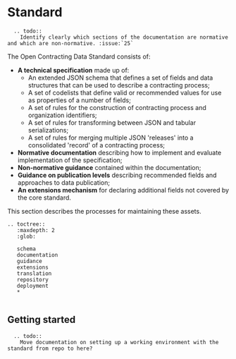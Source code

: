# Standard

```eval_rst 
  .. todo:: 
    Identify clearly which sections of the documentation are normative and which are non-normative. :issue:`25`
```

The Open Contracting Data Standard consists of:

* **A technical specification** made up of:
  * An extended JSON schema that defines a set of fields and data structures that can be used to describe a contracting process;
  * A set of codelists that define valid or recommended values for use as properties of a number of fields;
  * A set of rules for the construction of contracting process and organization identifiers;
  * A set of rules for transforming between JSON and tabular serializations;
  * A set of rules for merging multiple JSON 'releases' into a consolidated 'record' of a contracting process;
* **Normative documentation** describing how to implement and evaluate implementation of the specification;
* **Non-normative guidance** contained within the documentation;
* **Guidance on publication levels** describing recommended fields and approaches to data publication;
* **An extensions mechanism** for declaring additional fields not covered by the core standard.

This section describes the processes for maintaining these assets. 

```eval_rst
.. toctree::
   :maxdepth: 2
   :glob:

   schema
   documentation
   guidance
   extensions
   translation
   repository
   deployment
   *
   
```

## Getting started


```eval_rst 
  .. todo:: 
    Move documentation on setting up a working environment with the standard from repo to here? 
```